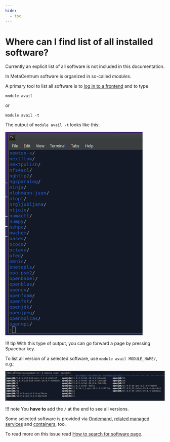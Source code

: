```yaml
---
hide:
  - toc
---
```


# Where can I find list of all installed software?

Currently an explicit list of all software is not included in this documentation.

In MetaCentrum software is organized in so-called *modules*. 

A primary tool to list all software is to [log in to a frontend](/access/log-in) and to type

    module avail

or

    module avail -t

The output of `module avail -t` looks like this:

![pic](list-all-sw-pic-001.png)

!!! tip
    With this type of output, you can go forward a page by pressing Spacebar key.

To list all version of a selected software, use `module avail MODULE_NAME/`, e.g.:

![pic](list-all-sw-pic-002.png)

!!! note
    You **have to** add the `/` at the end to see all versions.

Some selected software is provided via [Ondemand](/ondemand), [related managed services](/related/galaxy) and [containers](/software/containers), too.

To read more on this issue read [How to search for software page](/software/search-soft).

